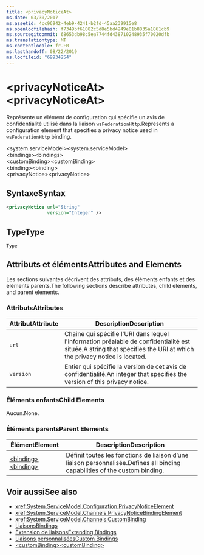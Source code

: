 ```yaml
---
title: <privacyNoticeAt>
ms.date: 03/30/2017
ms.assetid: 4cc96942-4eb9-4241-b2fd-45aa239915e8
ms.openlocfilehash: f7349bf61082c5d8e5bd4249e01b8835a1861cb9
ms.sourcegitcommit: 68653db98c5ea7744fd438710248935f70020dfb
ms.translationtype: MT
ms.contentlocale: fr-FR
ms.lasthandoff: 08/22/2019
ms.locfileid: "69934254"
---
```

# <a name="privacynoticeat"></a><span data-ttu-id="facd7-101">\<privacyNoticeAt></span><span class="sxs-lookup"><span data-stu-id="facd7-101">\<privacyNoticeAt></span></span>
<span data-ttu-id="facd7-102">Représente un élément de configuration qui spécifie un avis de confidentialité utilisé dans la liaison `wsFederationHttp`.</span><span class="sxs-lookup"><span data-stu-id="facd7-102">Represents a configuration element that specifies a privacy notice used in `wsFederationHttp` binding.</span></span>  
  
 <span data-ttu-id="facd7-103">\<system.serviceModel></span><span class="sxs-lookup"><span data-stu-id="facd7-103">\<system.serviceModel></span></span>  
<span data-ttu-id="facd7-104">\<bindings></span><span class="sxs-lookup"><span data-stu-id="facd7-104">\<bindings></span></span>  
<span data-ttu-id="facd7-105">\<customBinding></span><span class="sxs-lookup"><span data-stu-id="facd7-105">\<customBinding></span></span>  
<span data-ttu-id="facd7-106">\<binding></span><span class="sxs-lookup"><span data-stu-id="facd7-106">\<binding></span></span>  
<span data-ttu-id="facd7-107">\<privacyNotice></span><span class="sxs-lookup"><span data-stu-id="facd7-107">\<privacyNotice></span></span>  
  
## <a name="syntax"></a><span data-ttu-id="facd7-108">Syntaxe</span><span class="sxs-lookup"><span data-stu-id="facd7-108">Syntax</span></span>  
  
```xml  
<privacyNotice url="String"
               version="Integer" />
```  
  
## <a name="type"></a><span data-ttu-id="facd7-109">Type</span><span class="sxs-lookup"><span data-stu-id="facd7-109">Type</span></span>  
 `Type`  
  
## <a name="attributes-and-elements"></a><span data-ttu-id="facd7-110">Attributs et éléments</span><span class="sxs-lookup"><span data-stu-id="facd7-110">Attributes and Elements</span></span>  
 <span data-ttu-id="facd7-111">Les sections suivantes décrivent des attributs, des éléments enfants et des éléments parents.</span><span class="sxs-lookup"><span data-stu-id="facd7-111">The following sections describe attributes, child elements, and parent elements.</span></span>  
  
### <a name="attributes"></a><span data-ttu-id="facd7-112">Attributs</span><span class="sxs-lookup"><span data-stu-id="facd7-112">Attributes</span></span>  
  
|<span data-ttu-id="facd7-113">Attribut</span><span class="sxs-lookup"><span data-stu-id="facd7-113">Attribute</span></span>|<span data-ttu-id="facd7-114">Description</span><span class="sxs-lookup"><span data-stu-id="facd7-114">Description</span></span>|  
|---------------|-----------------|  
|`url`|<span data-ttu-id="facd7-115">Chaîne qui spécifie l'URI dans lequel l'information préalable de confidentialité est située.</span><span class="sxs-lookup"><span data-stu-id="facd7-115">A string that specifies the URI at which the privacy notice is located.</span></span>|  
|`version`|<span data-ttu-id="facd7-116">Entier qui spécifie la version de cet avis de confidentialité.</span><span class="sxs-lookup"><span data-stu-id="facd7-116">An integer that specifies the version of this privacy notice.</span></span>|  
  
### <a name="child-elements"></a><span data-ttu-id="facd7-117">Éléments enfants</span><span class="sxs-lookup"><span data-stu-id="facd7-117">Child Elements</span></span>  
 <span data-ttu-id="facd7-118">Aucun.</span><span class="sxs-lookup"><span data-stu-id="facd7-118">None.</span></span>  
  
### <a name="parent-elements"></a><span data-ttu-id="facd7-119">Éléments parents</span><span class="sxs-lookup"><span data-stu-id="facd7-119">Parent Elements</span></span>  
  
|<span data-ttu-id="facd7-120">Élément</span><span class="sxs-lookup"><span data-stu-id="facd7-120">Element</span></span>|<span data-ttu-id="facd7-121">Description</span><span class="sxs-lookup"><span data-stu-id="facd7-121">Description</span></span>|  
|-------------|-----------------|  
|[<span data-ttu-id="facd7-122">\<binding></span><span class="sxs-lookup"><span data-stu-id="facd7-122">\<binding></span></span>](../../../misc/binding.md)|<span data-ttu-id="facd7-123">Définit toutes les fonctions de liaison d’une liaison personnalisée.</span><span class="sxs-lookup"><span data-stu-id="facd7-123">Defines all binding capabilities of the custom binding.</span></span>|  
  
## <a name="see-also"></a><span data-ttu-id="facd7-124">Voir aussi</span><span class="sxs-lookup"><span data-stu-id="facd7-124">See also</span></span>

- <xref:System.ServiceModel.Configuration.PrivacyNoticeElement>
- <xref:System.ServiceModel.Channels.PrivacyNoticeBindingElement>
- <xref:System.ServiceModel.Channels.CustomBinding>
- [<span data-ttu-id="facd7-125">Liaisons</span><span class="sxs-lookup"><span data-stu-id="facd7-125">Bindings</span></span>](../../../wcf/bindings.md)
- [<span data-ttu-id="facd7-126">Extension de liaisons</span><span class="sxs-lookup"><span data-stu-id="facd7-126">Extending Bindings</span></span>](../../../wcf/extending/extending-bindings.md)
- [<span data-ttu-id="facd7-127">Liaisons personnalisées</span><span class="sxs-lookup"><span data-stu-id="facd7-127">Custom Bindings</span></span>](../../../wcf/extending/custom-bindings.md)
- [<span data-ttu-id="facd7-128">\<customBinding></span><span class="sxs-lookup"><span data-stu-id="facd7-128">\<customBinding></span></span>](custombinding.md)
